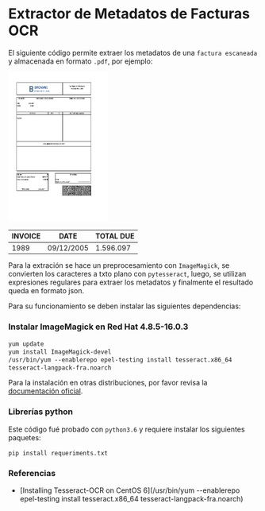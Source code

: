 # Extractor de Metadatos de Facturas OCR

El siguiente código permite extraer los metadatos de una `factura escaneada` y almacenada en formato `.pdf`, por ejemplo:

<img src="./raw/factura_001.jpg"
alt="Ejemplo Factur" title="Ejemplo Factura" width="200" height="300" />

|INVOICE|DATE|TOTAL DUE|
|--|--|--|
1989|09/12/2005|1.596.097

Para la extración se hace un preprocesamiento con `ImageMagick`, se convierten los caracteres a txto plano con `pytesseract`, luego, se utilizan expresiones regulares para extraer los metadatos y finalmente el resultado queda en formato json.

Para su funcionamiento se deben instalar las siguientes dependencias:

### Instalar ImageMagick en Red Hat 4.8.5-16.0.3

```shell
yum update
yum install ImageMagick-devel
/usr/bin/yum --enablerepo epel-testing install tesseract.x86_64 tesseract-langpack-fra.noarch
```

Para la instalación en otras distribuciones, por favor revisa la [documentación oficial](https://docs.wand-py.org/en/latest/guide/install.html).

### Librerías python

Este código fué probado con `python3.6` y requiere instalar los siguientes paquetes:

```shell
pip install requeriments.txt
```


### Referencias

- [Installing Tesseract-OCR on CentOS 6](/usr/bin/yum --enablerepo epel-testing install tesseract.x86_64 tesseract-langpack-fra.noarch)